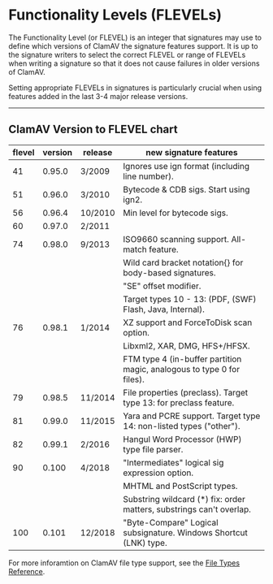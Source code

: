 # Functionality Levels (FLEVELs)

The Functionality Level (or FLEVEL) is an integer that signatures may use to define which versions of ClamAV the signature features support. It is up to the signature writers to select the correct FLEVEL or range of FLEVELs when writing a signature so that it does not cause failures in older versions of ClamAV.

Setting appropriate FLEVELs in signatures is particularly crucial when using features added in the last 3-4 major release versions.

---

## ClamAV Version to FLEVEL chart

| flevel | version | release | new signature features                                                 |
|--------|---------|---------|------------------------------------------------------------------------|
| 41     | 0.95.0  | 3/2009  | Ignores use ign format (including line number).                        |
| 51     | 0.96.0  | 3/2010  | Bytecode & CDB sigs. Start using ign2.                                 |
| 56     | 0.96.4  | 10/2010 | Min level for bytecode sigs.                                           |
| 60     | 0.97.0  | 2/2011  |                                                                        |
| 74     | 0.98.0  | 9/2013  | ISO9660 scanning support. All-match feature.                           |
|        |         |         | Wild card bracket notation{} for body-based signatures.                |
|        |         |         | "SE" offset modifier.                                                  |
|        |         |         | Target types 10 - 13: (PDF, (SWF) Flash, Java, Internal).              |
| 76     | 0.98.1  | 1/2014  | XZ support and ForceToDisk scan option.                                |
|        |         |         | Libxml2, XAR, DMG, HFS+/HFSX.                                          |
|        |         |         | FTM type 4 (in-buffer partition magic, analogous to type 0 for files). |
| 79     | 0.98.5  | 11/2014 | File properties (preclass). Target type 13: for preclass feature.      |
| 81     | 0.99.0  | 11/2015 | Yara and PCRE support. Target type 14: non-listed types ("other").     |
| 82     | 0.99.1  | 2/2016  | Hangul Word Processor (HWP) type file parser.                          |
| 90     | 0.100   | 4/2018  | "Intermediates" logical sig expression option.                         |
|        |         |         | MHTML and PostScript types.                                            |
|        |         |         | Substring wildcard (*) fix: order matters, substrings can't overlap.   |
| 100    | 0.101   | 12/2018 | "Byte-Compare" Logical subsignature. Windows Shortcut (LNK) type.      |

For more inforamtion on ClamAV file type support, see the [File Types Reference](FileTypes.md).
